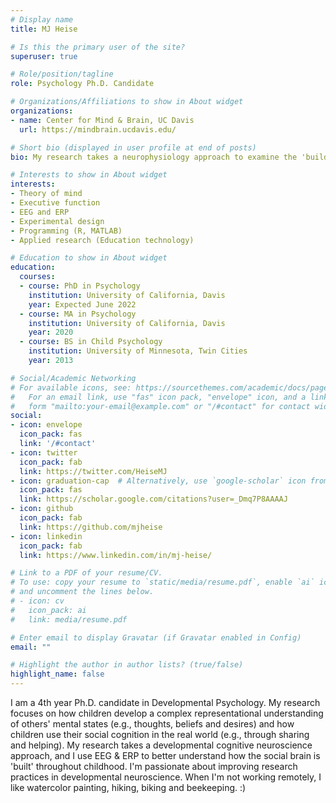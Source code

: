 ```yaml
---
# Display name
title: MJ Heise

# Is this the primary user of the site?
superuser: true

# Role/position/tagline
role: Psychology Ph.D. Candidate

# Organizations/Affiliations to show in About widget
organizations:
- name: Center for Mind & Brain, UC Davis
  url: https://mindbrain.ucdavis.edu/

# Short bio (displayed in user profile at end of posts)
bio: My research takes a neurophysiology approach to examine the 'building blocks' of children's social cognition, and how children use their knowledge of other peoples' mental states in the real world in social behavior. 

# Interests to show in About widget
interests:
- Theory of mind
- Executive function
- EEG and ERP
- Experimental design
- Programming (R, MATLAB)
- Applied research (Education technology)

# Education to show in About widget
education:
  courses:
  - course: PhD in Psychology
    institution: University of California, Davis
    year: Expected June 2022
  - course: MA in Psychology
    institution: University of California, Davis
    year: 2020
  - course: BS in Child Psychology
    institution: University of Minnesota, Twin Cities
    year: 2013

# Social/Academic Networking
# For available icons, see: https://sourcethemes.com/academic/docs/page-builder/#icons
#   For an email link, use "fas" icon pack, "envelope" icon, and a link in the
#   form "mailto:your-email@example.com" or "/#contact" for contact widget.
social:
- icon: envelope
  icon_pack: fas
  link: '/#contact'
- icon: twitter
  icon_pack: fab
  link: https://twitter.com/HeiseMJ
- icon: graduation-cap  # Alternatively, use `google-scholar` icon from `ai` icon pack
  icon_pack: fas
  link: https://scholar.google.com/citations?user=_Dmq7P8AAAAJ
- icon: github
  icon_pack: fab
  link: https://github.com/mjheise
- icon: linkedin
  icon_pack: fab
  link: https://www.linkedin.com/in/mj-heise/

# Link to a PDF of your resume/CV.
# To use: copy your resume to `static/media/resume.pdf`, enable `ai` icons in `params.toml`, 
# and uncomment the lines below.
# - icon: cv
#   icon_pack: ai
#   link: media/resume.pdf

# Enter email to display Gravatar (if Gravatar enabled in Config)
email: ""

# Highlight the author in author lists? (true/false)
highlight_name: false
---
```


I am a 4th year Ph.D. candidate in Developmental Psychology. My research focuses on how children develop a complex representational understanding of others' mental states (e.g., thoughts, beliefs and desires) and how children use their social cognition in the real world (e.g., through sharing and helping). My research takes a developmental cognitive neuroscience approach, and I use EEG & ERP to better understand how the social brain is 'built' throughout childhood. I'm passionate about improving research practices in developmental neuroscience. When I'm not working remotely, I like watercolor painting, hiking, biking and beekeeping. :)

